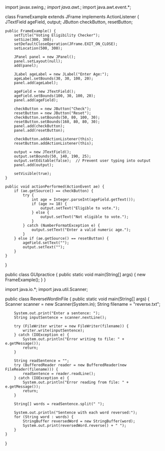 import javax.swing.*;
import java.awt.*;
import java.awt.event.*;

class FrameExample extends JFrame implements ActionListener {
    JTextField ageField, output;
    JButton checkButton, resetButton;

    public FrameExample() {
        setTitle("Voting Eligibility Checker");
        setSize(300, 300);
        setDefaultCloseOperation(JFrame.EXIT_ON_CLOSE);
        setLocation(500, 300);

        JPanel panel = new JPanel();
        panel.setLayout(null);
        add(panel);

        JLabel ageLabel = new JLabel("Enter Age:");
        ageLabel.setBounds(30, 30, 100, 20);
        panel.add(ageLabel);

        ageField = new JTextField();
        ageField.setBounds(100, 30, 100, 20);
        panel.add(ageField);

        checkButton = new JButton("Check");
        resetButton = new JButton("Reset");
        checkButton.setBounds(50, 80, 100, 30);
        resetButton.setBounds(160, 80, 80, 30);
        panel.add(checkButton);
        panel.add(resetButton);

        checkButton.addActionListener(this);
        resetButton.addActionListener(this);

        output = new JTextField();
        output.setBounds(50, 140, 190, 25);
        output.setEditable(false);  // Prevent user typing into output
        panel.add(output);

        setVisible(true);
    }

    public void actionPerformed(ActionEvent ae) {
        if (ae.getSource() == checkButton) {
            try {
                int age = Integer.parseInt(ageField.getText());
                if (age >= 18) {
                    output.setText("Eligible to vote.");
                } else {
                    output.setText("Not eligible to vote.");
                }
            } catch (NumberFormatException e) {
                output.setText("Enter a valid numeric age.");
            }
        } else if (ae.getSource() == resetButton) {
            ageField.setText("");
            output.setText("");
        }
    }
}

public class GUIpractice {
    public static void main(String[] args) {
        new FrameExample();
    }
}


import java.io.*;
import java.util.Scanner;

public class ReverseWordInFile {
    public static void main(String[] args) {
        Scanner scanner = new Scanner(System.in);
        String filename = "reverse.txt";

        System.out.print("Enter a sentence: ");
        String inputSentence = scanner.nextLine();

        try (FileWriter writer = new FileWriter(filename)) {
            writer.write(inputSentence);
        } catch (IOException e) {
            System.out.println("Error writing to file: " + e.getMessage());
            return;
        }

        String readSentence = "";
        try (BufferedReader reader = new BufferedReader(new FileReader(filename))) {
            readSentence = reader.readLine();
        } catch (IOException e) {
            System.out.println("Error reading from file: " + e.getMessage());
            return;
        }

        String[] words = readSentence.split(" ");

        System.out.println("Sentence with each word reversed:");
        for (String word : words) {
            StringBuffer reversedWord = new StringBuffer(word);
            System.out.print(reversedWord.reverse() + " ");
        }
    }
}
